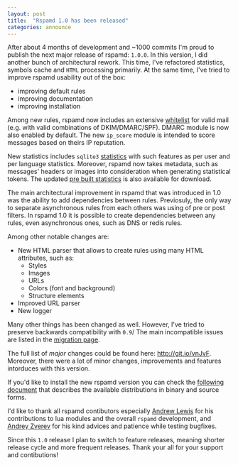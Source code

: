 ```yaml
---
layout: post
title:  "Rspamd 1.0 has been released"
categories: announce
---
```


After about 4 months of development and ~1000 commits I'm proud to publish the next major release of rspamd: `1.0.0`. In this version, I did another bunch of
architectural rework. This time, I've refactored statistics, symbols cache and `HTML` processing primarily. At the same time, I've tried to improve rspamd usability
out of the box:

- improving default rules
- improving documentation
- improving installation

Among new rules, rspamd now includes an extensive [whitelist](https://rspamd.com/doc/modules/whitelist.html) for valid mail (e.g. with valid combinations of DKIM/DMARC/SPF).
DMARC module is now also enabled by default. The new `ip_score` module is intended to score messages based on theirs IP reputation.

New statistics includes `sqlite3` [statistics](https://rspamd.com/doc/configuration/statistic.html) with such features as per user and per language statistics. Moreover, rspamd
now takes metadata, such as messages' headers or images into consideration when generating statistical tokens. The updated [pre built statistics](https://rspamd.com/rspamd_statistics/) is also
available for download.

The main architectural improvement in rspamd that was introduced in 1.0 was the ability to add dependencies between rules. Previosuly, the only way to separate asynchronous rules from each
others was using of pre or post filters. In rspamd 1.0 it is possible to create dependencies between any rules, even asynchronous ones, such as DNS or redis rules.

Among other notable changes are:

- New HTML parser that allows to create rules using many HTML attributes, such as:
	+ Styles
	+ Images
	+ URLs
	+ Colors (font and background)
	+ Structure elements
- Improved URL parser
- New logger

Many other things has been changed as well. However, I've tried to preserve backwards compatibility with `0.9`/ The main incompatible issues are listed in the
[migration page](https://rspamd.com/doc/migration.html).

The full list of *major* changes could be found here: <http://git.io/vnJvF>. Moreover, there were a lot of minor changes, improvements and features intorduces with this version.

If you'd like to install the new rspamd version you can check the [following document](https://rspamd.com/doc/quickstart.html) that describes the available distributions in binary and source forms.

I'd like to thank all rspamd contibutors especially [Andrew Lewis](https://github.com/fatalbanana/) for his contributions to lua modules and the overall `rspamd` development, and [Andrey Zverev](https://github.com/andrejzverev) for
his kind advices and patience while testing bugfixes.

Since this `1.0` release I plan to switch to feature releases, meaning shorter release cycle and more frequent releases. Thank your all for your support and contibutions!
